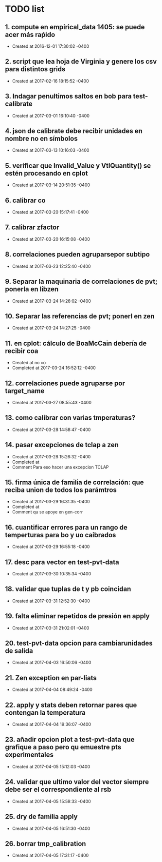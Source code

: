 # TODO list
## 1. compute en empirical_data 1405: se puede acer más raṕido
- Created at   2016-12-01 17:30:02 -0400

## 2. script que lea hoja de Virginia y genere los csv para distintos grids
- Created at   2017-02-16 18:15:52 -0400

## 3. Indagar penultimos saltos en bob para test-calibrate
- Created at   2017-03-01 16:10:40 -0400

## 4. json de calibrate debe recibir unidades en nombre no en símbolos
- Created at   2017-03-13 10:16:03 -0400

## 5. verificar que Invalid_Value y VtlQuantity() se estén procesando en cplot
- Created at   2017-03-14 20:51:35 -0400

## 6. calibrar co
- Created at   2017-03-20 15:17:41 -0400

## 7. calibrar zfactor
- Created at   2017-03-20 16:15:08 -0400

## 8. correlaciones pueden agruparsepor subtipo
- Created at   2017-03-23 12:25:40 -0400

## 9. Separar la maquinaria de correlaciones de pvt; ponerla en libzen
- Created at   2017-03-24 14:26:02 -0400

## 10. Separar las referencias de pvt; ponerl en zen
- Created at   2017-03-24 14:27:25 -0400

## 11. en cplot: cálculo de BoaMcCain debería de recibir coa
- Created at    no co
- Completed at 2017-03-24 16:52:12 -0400

## 12. correlaciones puede agruparse por target_name
- Created at   2017-03-27 08:55:43 -0400

## 13. como calibrar con varias tmperaturas?
- Created at   2017-03-28 14:58:47 -0400

## 14. pasar excepciones de tclap a zen
- Created at   2017-03-28 15:26:32 -0400
- Completed at 
- Comment      Para eso hacer una excepcion TCLAP

## 15. firma única de familia de correlación: que reciba union de todos los parámtros
- Created at   2017-03-29 16:31:35 -0400
- Completed at 
- Comment      qu se apoye en gen-corr

## 16. cuantificar errores para un rango de temperturas para bo y uo caibrados
- Created at   2017-03-29 16:55:18 -0400

## 17. desc para vector en test-pvt-data
- Created at   2017-03-30 10:35:34 -0400

## 18. validar que tuplas de t y pb coincidan
- Created at   2017-03-31 12:52:30 -0400

## 19. falta eliminar repetidos de presión en apply
- Created at   2017-03-31 21:02:01 -0400

## 20. test-pvt-data opcion para cambiarunidades de salida
- Created at   2017-04-03 16:50:06 -0400

## 21. Zen exception en par-liats
- Created at   2017-04-04 08:49:24 -0400

## 22. apply y stats deben retornar pares que contengan la temperatura
- Created at   2017-04-04 19:36:07 -0400

## 23. añadir opcion plot a test-pvt-data que grafique a paso pero qu emuestre pts experimentales
- Created at   2017-04-05 15:12:03 -0400

## 24. validar que ultimo valor del vector siempre debe ser el correspondiente al rsb
- Created at   2017-04-05 15:59:33 -0400

## 25. dry de familia apply
- Created at   2017-04-05 16:51:30 -0400

## 26. borrar tmp_calibration
- Created at   2017-04-05 17:31:17 -0400

